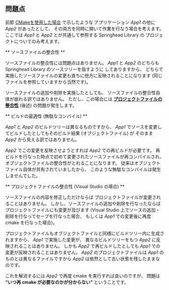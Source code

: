 ## 問題点

前節 [CMakeを使用した場合](/application/CmakeMethod.md) で示したような
アプリケーション *App1* の他に *App2* があったとして、
その両方を同時に開いて作業を行なう場合を考えます。
ここでは *App1* と *App2* とが共通して参照する Springhead Library の
プロジェクトについてのみ考えます。

** ソースファイルの整合性 **

ソースファイルの整合性には問題点はありません。
*App1* と *App2* のどちらも Springhead Library のソースツリーを指すように
してありますから、
どちらで実施したソースファイルの変更も直ちに他方に反映されることになります
 (同じファイルを参照していますから当然です)。

ソースファイルの追加や削除を実施したとしても、
ソースファイルの整合性自体が崩れる訳ではありません。
ただし、この場合には
 [**プロジェクトファイルの整合性**](/application/Problems.md#IntegrationOfProjectFile)
 (後述) の問題が発生します。

<a id="BuildOptimality"></a>
** ビルドの最適性 (無駄なコンパイル) **

*App1* と *App2* のビルドツリーは異なるものですから、
*App1* でソースを変更してビルドしたとしてもそのビルド結果 (オブジェクトファイル) が
そのまま *App2* から見える訳ではありません。

*App2* でこの変更を反映させようとすれば *App2* での再ビルドが必要です。
再ビルドを行なった時点で初めて変更されたソースファイルが再コンパイルされ、
オブジェクトファイルの整合性がとれることになります。
従来はオブジェクトファイル自体が共有されていましたから、
このような無駄なコンパイルは発生しませんでした。

<a id="IntegrationOfProjectFile"></a>
** プロジェクトファイルの整合性 (Visual Studio の場合) **

ソースファイルの内容を修正しただけならば
プロジェクトファイルが変更されることはありません。
しかし、ソースファイルの追加や削除を行なったならば
プロジェクトファイルにも変更が及びます
 (Visual Studio 上でソースの追加・削除を行なってセーブを行なった場合、
もしくは *App1* での変更後に再度 cmake を行なった場合)。

プロジェクトファイルもオブジェクトファイルと同様にビルドツリー内に生成されますから、
*App1* で実施した変更が、
異なるビルドツリーをもつ *App2* に反映されることはありません。
しかも *App2* で再ビルドしたとしても *App1* での変更が反映されることはありません。
*App2* のプロジェクトファイルは *App1* のものとは異なるファイルですから
 *App2* は依然として古い状態を残したままなのです。

これを解消するには *App2* で再度 cmake を実行すれば良いのですが、
問題は **“いつ再 cmake が必要なのかが分からない”** ということです。

